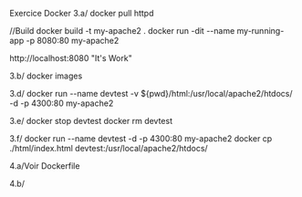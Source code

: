 Exercice Docker
3.a/
docker pull httpd

//Build
docker build -t my-apache2 .
docker run -dit --name my-running-app -p 8080:80 my-apache2

http://localhost:8080  "It's Work"

3.b/
docker images

3.d/
docker run --name devtest -v ${pwd}/html:/usr/local/apache2/htdocs/ -d -p 4300:80 my-apache2

3.e/
docker stop devtest
docker rm devtest

3.f/
docker run --name devtest -d -p 4300:80 my-apache2
docker cp ./html/index.html devtest:/usr/local/apache2/htdocs/

4.a/Voir Dockerfile

4.b/